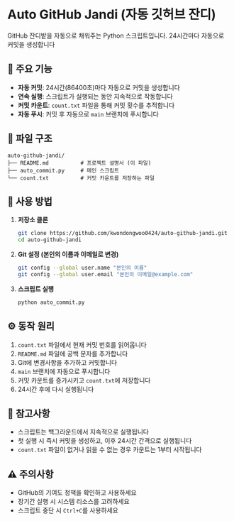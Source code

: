 # Auto GitHub Jandi (자동 깃허브 잔디)

GitHub 잔디밭을 자동으로 채워주는 Python 스크립트입니다. 24시간마다 자동으로 커밋을 생성합니다

## 🌱 주요 기능

- **자동 커밋**: 24시간(86400초)마다 자동으로 커밋을 생성합니다
- **연속 실행**: 스크립트가 실행되는 동안 지속적으로 작동합니다
- **커밋 카운트**: `count.txt` 파일을 통해 커밋 횟수를 추적합니다
- **자동 푸시**: 커밋 후 자동으로 `main` 브랜치에 푸시합니다

## 📁 파일 구조

```
auto-github-jandi/
├── README.md          # 프로젝트 설명서 (이 파일)
├── auto_commit.py     # 메인 스크립트
└── count.txt          # 커밋 카운트를 저장하는 파일
```

## 🚀 사용 방법

1. **저장소 클론**
   ```bash
   git clone https://github.com/kwondongwoo0424/auto-github-jandi.git
   cd auto-github-jandi
   ```

2. **Git 설정 (본인의 이름과 이메일로 변경)**
   ```bash
   git config --global user.name "본인의 이름"
   git config --global user.email "본인의 이메일@example.com"
   ```

3. **스크립트 실행**
   ```bash
   python auto_commit.py
   ```

## ⚙️ 동작 원리

1. `count.txt` 파일에서 현재 커밋 번호를 읽어옵니다
2. `README.md` 파일에 공백 문자를 추가합니다
3. Git에 변경사항을 추가하고 커밋합니다
4. `main` 브랜치에 자동으로 푸시합니다
5. 커밋 카운트를 증가시키고 `count.txt`에 저장합니다
6. 24시간 후에 다시 실행됩니다

## 📝 참고사항

- 스크립트는 백그라운드에서 지속적으로 실행됩니다
- 첫 실행 시 즉시 커밋을 생성하고, 이후 24시간 간격으로 실행됩니다
- `count.txt` 파일이 없거나 읽을 수 없는 경우 카운트는 1부터 시작됩니다

## ⚠️ 주의사항

- GitHub의 기여도 정책을 확인하고 사용하세요
- 장기간 실행 시 시스템 리소스를 고려하세요
- 스크립트 중단 시 `Ctrl+C`를 사용하세요                    